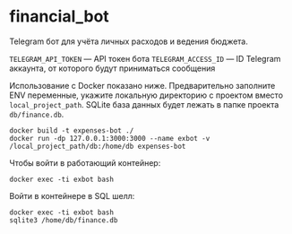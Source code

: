 # financial_bot

Telegram бот для учёта личных расходов и ведения бюджета.

`TELEGRAM_API_TOKEN` — API токен бота
`TELEGRAM_ACCESS_ID` — ID Telegram аккаунта, от которого будут приниматься сообщения


Использование с Docker показано ниже. Предварительно заполните ENV переменные, укажите локальную директорию с проектом вместо `local_project_path`. SQLite база данных будет лежать в папке проекта `db/finance.db`.

```
docker build -t expenses-bot ./
docker run -dp 127.0.0.1:3000:3000 --name exbot -v /local_project_path/db:/home/db expenses-bot
```

Чтобы войти в работающий контейнер:

```
docker exec -ti exbot bash
```

Войти в контейнере в SQL шелл:

```
docker exec -ti exbot bash
sqlite3 /home/db/finance.db
```